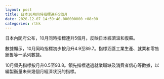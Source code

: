 ```yaml
---
layout: post
title: 日本10月同時指標連升5個月
date: 2020-12-07 14:59:40.000000000 +08:00
categories: rthk
---
```


日本內閣府公布，10月同時指標連升5個月，反映日本經濟溫和復蘇。

數據顯示，10月同時指標初步按月升4.9至89.7。指標涵蓋工業生產、就業和零售銷售等一系列數據。

10月領先指標按月升0.5至93.8。領先指標透過就業職缺及消費者信心等數據，以編製衡量未來幾個月經濟狀況的指標。
